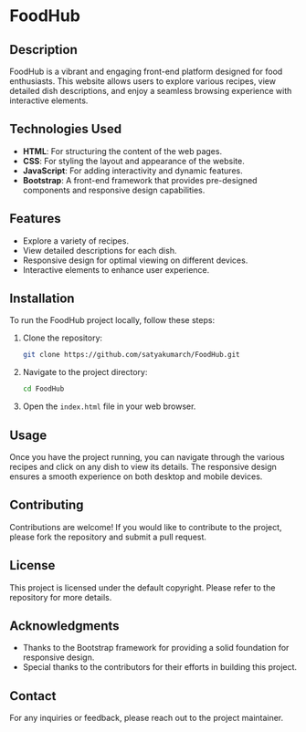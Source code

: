# FoodHub

## Description
FoodHub is a vibrant and engaging front-end platform designed for food enthusiasts. This website allows users to explore various recipes, view detailed dish descriptions, and enjoy a seamless browsing experience with interactive elements.

## Technologies Used
- **HTML**: For structuring the content of the web pages.
- **CSS**: For styling the layout and appearance of the website.
- **JavaScript**: For adding interactivity and dynamic features.
- **Bootstrap**: A front-end framework that provides pre-designed components and responsive design capabilities.

## Features
- Explore a variety of recipes.
- View detailed descriptions for each dish.
- Responsive design for optimal viewing on different devices.
- Interactive elements to enhance user experience.

## Installation
To run the FoodHub project locally, follow these steps:

1. Clone the repository:
   ```bash
   git clone https://github.com/satyakumarch/FoodHub.git
   ```
2. Navigate to the project directory:
   ```bash
   cd FoodHub
   ```
3. Open the `index.html` file in your web browser.

## Usage
Once you have the project running, you can navigate through the various recipes and click on any dish to view its details. The responsive design ensures a smooth experience on both desktop and mobile devices.

## Contributing
Contributions are welcome! If you would like to contribute to the project, please fork the repository and submit a pull request.

## License
This project is licensed under the default copyright. Please refer to the repository for more details.

## Acknowledgments
- Thanks to the Bootstrap framework for providing a solid foundation for responsive design.
- Special thanks to the contributors for their efforts in building this project.

## Contact
For any inquiries or feedback, please reach out to the project maintainer.


